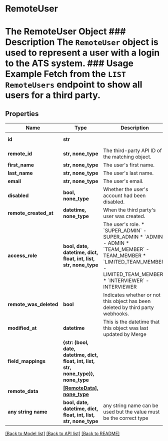 # RemoteUser

# The RemoteUser Object ### Description The `RemoteUser` object is used to represent a user with a login to the ATS system. ### Usage Example Fetch from the `LIST RemoteUsers` endpoint to show all users for a third party.

## Properties
Name | Type | Description | Notes
------------ | ------------- | ------------- | -------------
**id** | **str** |  | [optional] [readonly] 
**remote_id** | **str, none_type** | The third-party API ID of the matching object. | [optional] 
**first_name** | **str, none_type** | The user&#39;s first name. | [optional] 
**last_name** | **str, none_type** | The user&#39;s last name. | [optional] 
**email** | **str, none_type** | The user&#39;s email. | [optional] 
**disabled** | **bool, none_type** | Whether the user&#39;s account had been disabled. | [optional] 
**remote_created_at** | **datetime, none_type** | When the third party&#39;s user was created. | [optional] 
**access_role** | **bool, date, datetime, dict, float, int, list, str, none_type** | The user&#39;s role.  * &#x60;SUPER_ADMIN&#x60; - SUPER_ADMIN * &#x60;ADMIN&#x60; - ADMIN * &#x60;TEAM_MEMBER&#x60; - TEAM_MEMBER * &#x60;LIMITED_TEAM_MEMBER&#x60; - LIMITED_TEAM_MEMBER * &#x60;INTERVIEWER&#x60; - INTERVIEWER | [optional] 
**remote_was_deleted** | **bool** | Indicates whether or not this object has been deleted by third party webhooks. | [optional] [readonly] 
**modified_at** | **datetime** | This is the datetime that this object was last updated by Merge | [optional] [readonly] 
**field_mappings** | **{str: (bool, date, datetime, dict, float, int, list, str, none_type)}, none_type** |  | [optional] [readonly] 
**remote_data** | [**[RemoteData], none_type**](RemoteData.md) |  | [optional] [readonly] 
**any string name** | **bool, date, datetime, dict, float, int, list, str, none_type** | any string name can be used but the value must be the correct type | [optional]

[[Back to Model list]](../README.md#documentation-for-models) [[Back to API list]](../README.md#documentation-for-api-endpoints) [[Back to README]](../README.md)



